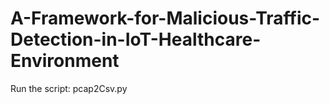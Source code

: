 # A-Framework-for-Malicious-Traffic-Detection-in-IoT-Healthcare-Environment
Run the script: pcap2Csv.py
